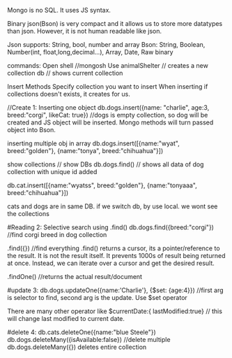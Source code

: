 Mongo is no SQL. It uses JS syntax.

Binary json(Bson) is very compact and it allows us to store more datatypes than json. However, it is not human readable like json.

Json supports: String, bool, number and array
Bson: String, Boolean, Number(int, float,long,decimal...), Array, Date, Raw binary

commands:
    Open shell //mongosh
    Use animalShelter // creates a new collection
    db // shows current collection

Insert Methods
Specify collection you want to insert
When inserting if collections doesn't exists, it creates for us.


//Create
1: Inserting one object
db.dogs.insert({name: "charlie", age:3, breed:"corgi", likeCat: true}) //dogs is empty collection, so dog will be created and JS object will be inserted. Mongo methods will turn passed object into Bson.

inserting multiple obj in array
db.dogs.insert([{name:"wyat", breed:"golden"}, {name:"tonya", breed:"chihuahua"}])

show collections // show DBs
db.dogs.find() // shows all data of dog collection with unique id added

db.cat.insert([{name:"wyatss", breed:"golden"}, {name:"tonyaaa", breed:"chihuahua"}])

cats and dogs are in same DB. 
if we switch db, by use local. we wont see the collections

#Reading
2: Selective search using .find()
db.dogs.find({breed:"corgi"}) //find corgi breed in dog collection

.find({}) //find everything
.find() returns a cursor, its a pointer/reference to the result. It is not the result itself. It prevents 1000s of result being returned at once. Instead, we can iterate over a cursor and get the desired result.

.findOne() //returns the actual result/document

#update
3: db.dogs.updateOne({name:'Charlie'}, {$set: {age:4}}) //first arg is selector to find, second arg is the update. Use $set operator

There are many other operator like $currentDate:{ lastModified:true} // this will change last modified to current date.

#delete
4: db.cats.deleteOne({name:"blue Steele"})
db.dogs.deleteMany({isAvailable:false}) //delete multiple
db.dogs.deleteMany({}) deletes entire collection